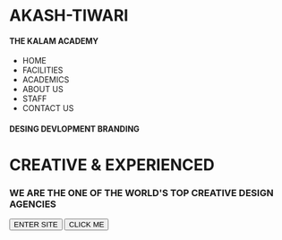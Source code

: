 # AKASH-TIWARI
<html>
<head>
<title>  </title>
<link rel="stylesheet" href="style.css">
<link rel="stylesheet" href="https://stackpath.bootstrapcdn.com/font-awesome/4.7.0/css/font-awesome.min.css">
<body>
<div class="bgimage">
<div class="menu">
<div class="leftmenu">
<h4>THE KALAM ACADEMY</H4>
</div>
<div class="rightmenu">
<ul>
<li id="firstlist">HOME</li>
<li>FACILITIES</li>
<li>ACADEMICS</li>
<li>ABOUT US</li>
<li>STAFF</li>
<li>CONTACT US</li>
</ul>
</div>
</div>
<div class="text">
<h4>DESING DEVLOPMENT BRANDING</h4>
<h1>CREATIVE & EXPERIENCED</h1>
<h3>WE ARE THE ONE OF THE WORLD'S TOP CREATIVE DESIGN AGENCIES</h3>
<button id="button1">ENTER SITE</button>
<button id="button2">CLICK ME</button>
</div>
</div>
</body>
</head>
</html>

